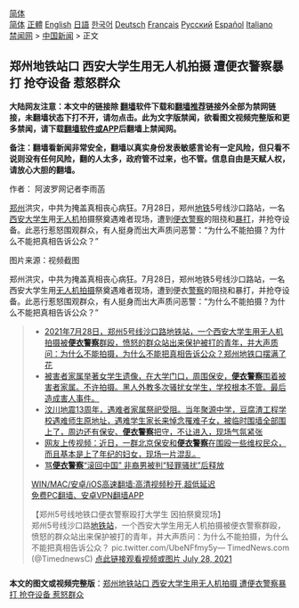  <!-- 面包屑导航 --> <div class="breadcrumb"><!-- GTranslate: https://gtranslate.io/ -->  <div class="switcher notranslate">  <div class="selected">  <a href="#" onclick="return false;"> 简体</a>  </div>  <div class="option">  <a href="https://www.bannedbook.org" onclick="doGTranslate('zh-CN|zh-CN');jQuery('div.switcher div.selected a').html(jQuery(this).html());return false;" title="简体中文" class="nturl selected"> 简体</a>  <a href="https://www.bannedbook.org/zh-tw/" onclick="doGTranslate('zh-CN|zh-TW');jQuery('div.switcher div.selected a').html(jQuery(this).html());return false;" title="繁體中文" class="nturl"> 正體</a>  <a href="https://www.bannedbook.org/en/" onclick="doGTranslate('zh-CN|en');jQuery('div.switcher div.selected a').html(jQuery(this).html());return false;" title="English" class="nturl"> English</a>  <a href="https://www.bannedbook.org/ja/" onclick="doGTranslate('zh-CN|ja');jQuery('div.switcher div.selected a').html(jQuery(this).html());return false;" title="日本語" class="nturl"> 日語</a>  <a href="https://www.bannedbook.org/ko/" onclick="doGTranslate('zh-CN|ko');jQuery('div.switcher div.selected a').html(jQuery(this).html());return false;" title="한국어" class="nturl"> 한국어</a>  <a href="https://www.bannedbook.org/de/" onclick="doGTranslate('zh-CN|de');jQuery('div.switcher div.selected a').html(jQuery(this).html());return false;" title="Deutsch" class="nturl"> Deutsch</a>  <a href="https://www.bannedbook.org/fr/" onclick="doGTranslate('zh-CN|fr');jQuery('div.switcher div.selected a').html(jQuery(this).html());return false;" title="Français" class="nturl"> Français</a>  <a href="https://www.bannedbook.org/ru/" onclick="doGTranslate('zh-CN|ru');jQuery('div.switcher div.selected a').html(jQuery(this).html());return false;" title="Русский" class="nturl"> Русский</a>  <a href="https://www.bannedbook.org/es/" onclick="doGTranslate('zh-CN|es');jQuery('div.switcher div.selected a').html(jQuery(this).html());return false;" title="Español" class="nturl"> Español</a>  <a href="https://www.bannedbook.org/it/" onclick="doGTranslate('zh-CN|it');jQuery('div.switcher div.selected a').html(jQuery(this).html());return false;" title="Italiano" class="nturl"> Italiano</a>  </div>  </div>      <div class='breadcrumb-sub'><!-- Breadcrumb NavXT 6.3.0 --> <a href="https://www.bannedbook.org/" class="home">禁闻网</a> &gt; <a href="https://www.bannedbook.org/bnews/cnnews/" class="category">中国新闻</a> &gt; 正文</div></div><h2>郑州地铁站口 西安大学生用无人机拍摄 遭便衣警察暴打 抢夺设备 惹怒群众</h2> <p class="notice"><b>大陆网友注意：本文中的链接除 <a href="https://github.com/bannedbook/fanqiang" >翻墙</a>软件下载和<a href="https://github.com/killgcd/justmysocks/blob/master/README.md">翻墙推荐</a>链接外全部为禁网链接，未翻墙状态下打不开，请勿点击。此为文字版禁闻，欲看图文视频完整版和更多禁闻，请下载<a href="https://github.com/bannedbook/fanqiang">翻墙软件或APP</a>后翻墙上禁闻网。</p><p>备注：翻墙看新闻非常安全，翻墙以真实身份发表敏感言论有一定风险，但只看不说则没有任何风险，翻的人太多，政府管不过来，也不管。信息自由是天赋人权，请放心大胆的翻墙。</b></p>  <div class="entry"> <p>作者： 阿波罗网记者李雨菡</p> <p id="summary"><a href="https://www.bannedbook.org/bnews/tag/%e9%83%91%e5%b7%9e/" class="st_tag internal_tag" rel="tag" title="标签 郑州 下的日志">郑州</a>洪灾，中共为掩盖真相丧心病狂。7月28日，郑州<a href="https://www.bannedbook.org/bnews/tag/%e5%9c%b0%e9%93%81/" class="st_tag internal_tag" rel="tag" title="标签 地铁 下的日志">地铁</a>5号线沙口路站，一名<a href="https://www.bannedbook.org/bnews/tag/%e8%a5%bf%e5%ae%89/" class="st_tag internal_tag" rel="tag" title="标签 西安 下的日志">西安</a><a href="https://www.bannedbook.org/bnews/tag/%e5%a4%a7%e5%ad%a6%e7%94%9f/" class="st_tag internal_tag" rel="tag" title="标签 大学生 下的日志">大学生</a>用<a href="https://www.bannedbook.org/bnews/tag/%e6%97%a0%e4%ba%ba%e6%9c%ba/" class="st_tag internal_tag" rel="tag" title="标签 无人机 下的日志">无人机</a>拍摄祭奠遇难者现场，遭到<a href="https://www.bannedbook.org/bnews/tag/%e4%be%bf%e8%a1%a3%e8%ad%a6%e5%af%9f/" class="st_tag internal_tag" rel="tag" title="标签 便衣警察 下的日志">便衣警察</a>的阻挠和<a href="https://www.bannedbook.org/bnews/tag/%E6%9A%B4%E6%89%93/" class="st_tag internal_tag" rel="tag" title="标签 暴打 下的日志">暴打</a>，并抢夺设备。此恶行惹怒围观群众，有人挺身而出大声质问恶警：“为什么不能拍摄？为什么不能把真相告诉公众？”</p>  <p id="conimg">图片来源：视频截图</p> <p>郑州洪灾，中共为掩盖真相丧心病狂。7月28日，郑州地铁5号线沙口路站，一名西安大学生用<a href="https://www.bannedbook.org/bnews/tag/%E6%97%A0%E4%BA%BA%E6%9C%BA%E6%8B%8D%E6%91%84/" class="st_tag internal_tag" rel="tag" title="标签 无人机拍摄 下的日志">无人机拍摄</a>祭奠遇难者现场，遭到便衣<a href="https://www.bannedbook.org/bnews/tag/%e8%ad%a6%e5%af%9f/" class="st_tag internal_tag" rel="tag" title="标签 警察 下的日志">警察</a>的阻挠和暴打，并抢夺设备。此恶行惹怒围观群众，有人挺身而出大声质问恶警：“为什么不能拍摄？为什么不能把真相告诉公众？”</p>  <blockquote><ul class='op-related-articles' title='相关阅读'> <li><a href='https://www.bannedbook.org/bnews/bannedvideo/20210729/1595999.html' target='_blank'>2021年7月28日，郑州5号线沙口路地铁站，一个西安大学生用无人机拍摄被<b>便衣警察</b>群殴，愤怒的群众站出来保护被打的青年，并大声质问：为什么不能拍摄，为什么不能把真相告诉公众？郑州地铁口摆满了花</a></li> <li><a href='https://www.bannedbook.org/bnews/bannedvideo/20210620/1570646.html' target='_blank'>被害者家属举著女学生遗像，在大学门口，周围保安，<b>便衣警察</b>围着被害者家属。不许拍摄。黑人外教多次骚扰女学生，学校根本不管。最后造成害人事件。</a></li> <li><a href='https://www.bannedbook.org/bnews/bannedvideo/20210513/1545592.html' target='_blank'>汶川地震13周年，遇难者家属祭祀受阻。当年聚源中学，豆腐渣工程学校遇难师生原地址，遇难学生家长来悼念罹难子女，被临时围墙全部围上了，周边还有保安、<b>便衣警察</b>把守，不让进入，现场气氛紧张</a></li> <li><a href='https://www.bannedbook.org/bnews/bannedvideo/20210513/1545591.html' target='_blank'>网友上传视频：近日，一群北京保安和<b>便衣警察</b>在围殴一些维权民众，而且基本是上了年纪的妇女，现场一片混乱。</a></li> <li><a href='https://www.bannedbook.org/bnews/cnnews/20210412/1524323.html' target='_blank'>骂<b>便衣警察</b>“滚回中国” 非裔男被判“轻罪骚扰”后释放</a></li> </ul> <p class="texttj"> <a href="https://github.com/bannedbook/fanqiang/wiki/V2ray%E6%9C%BA%E5%9C%BA" target="_blank">WIN/MAC/安卓/iOS高速翻墙:高清视频秒开,超低延迟</a><br/> <a href="https://github.com/bannedbook/fanqiang/wiki/%E7%A6%81%E9%97%BB%E7%BD%91%E5%AE%89%E5%8D%93%E7%BF%BB%E5%A2%99%E6%96%B0%E9%97%BBAPP" target="_blank">免费PC翻墙、安卓VPN翻墙APP</a></p><p>【郑州5号线地铁口便衣警察殴打大学生 因拍祭奠现场】<br />郑州5号线沙口路<a href="https://www.bannedbook.org/bnews/tag/%E5%9C%B0%E9%93%81%E7%AB%99/" class="st_tag internal_tag" rel="tag" title="标签 地铁站 下的日志">地铁站</a>，一个西安大学生用无人机拍摄被便衣警察群殴，愤怒的群众站出来保护被打的青年，并大声质问：为什么不能拍摄，为什么不能把真相告诉公众？ pic.twitter.com/UbeNFfmy5y— TimedNews.com (@TimednewsC) <a href="https://twitter.com/TimednewsC/status/1420514411194683394?ref_src=twsrc%5Etfw">点此链接观看视频或图片 July 28, 2021</a></p> </blockquote> </p><a name='sharetosocial'></a>  <div style="margin-bottom:5px;padding-bottom:5px;clear:both"> <div id="archive-pix-1" class="banner-ads"> <!-- AuctionX Display platform tag START --> <div id="26318x728x90x621x_ADSLOT2" clicktrack="%%CLICK_URL_ESC%%"></div> <!-- AuctionX Display platform tag END --> </div> <div id="archive-pix-2" class="banner-ads"> <!-- AuctionX Display platform tag START --> <div id="26315x300x250x621x_ADSLOT2" clicktrack="%%CLICK_URL_ESC%%"></div> <!-- AuctionX Display platform tag END --> </div> </div>  <div id="archive-pix-1" class="banner-ads"> <!-- AuctionX Display platform tag START --> <div id="26318x728x90x621x_ADSLOT3" clicktrack="%%CLICK_URL_ESC%%"></div> <!-- AuctionX Display platform tag END --> </div> <div><b>本文的图文或视频完整版</b>：<a href='https://www.bannedbook.org/bnews/cnnews/20210729/1596347.html'>郑州地铁站口 西安大学生用无人机拍摄 遭便衣警察暴打 抢夺设备 惹怒群众</a></div>  </div><!--END ENTRY--> 